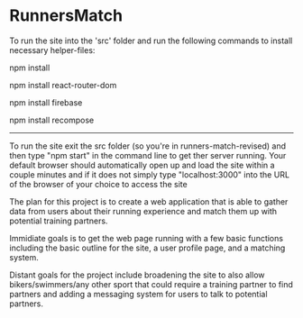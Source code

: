 # RunnersMatch

To run the site into the 'src' folder and run the following commands to install necessary helper-files: 

npm install 

npm install react-router-dom 

npm install firebase 

npm install recompose

-------------------------------------------------------------------------------

To run the site exit the src folder (so you're in runners-match-revised) and then type "npm start" in the command line to get ther server running.  Your default browser should automatically open up and load the site within a couple minutes and if it does not simply type "localhost:3000" into the URL of the browser of your choice to access the site

The plan for this project is to create a web application that is able to gather data from users about their running experience and match them up with potential training partners.

Immidiate goals is to get the web page running with a few basic functions including the basic outline for the site, a user profile page, and a matching system.

Distant goals for the project include broadening the site to also allow bikers/swimmers/any other sport that could require a training partner to find partners and adding a messaging system for users to talk to potential partners.
